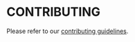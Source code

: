 # CONTRIBUTING

Please refer to our
[contributing guidelines](https://vente-privee.atlassian.net/wiki/spaces/SRE/pages/376864833/Contributing+Guidelines).
